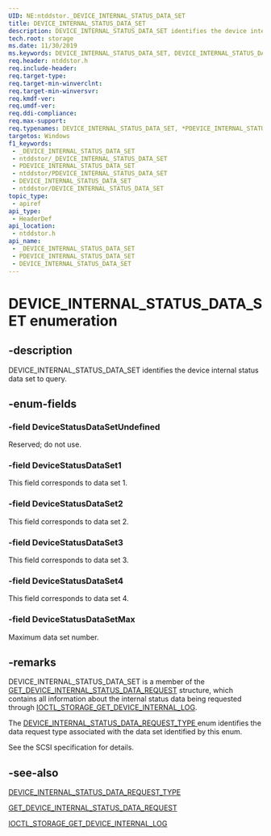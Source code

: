 ```yaml
---
UID: NE:ntddstor._DEVICE_INTERNAL_STATUS_DATA_SET
title: DEVICE_INTERNAL_STATUS_DATA_SET
description: DEVICE_INTERNAL_STATUS_DATA_SET identifies the device internal status data set to query.
tech.root: storage
ms.date: 11/30/2019
ms.keywords: DEVICE_INTERNAL_STATUS_DATA_SET, DEVICE_INTERNAL_STATUS_DATA_SET, *PDEVICE_INTERNAL_STATUS_DATA_SET,
req.header: ntddstor.h
req.include-header: 
req.target-type: 
req.target-min-winverclnt: 
req.target-min-winversvr: 
req.kmdf-ver: 
req.umdf-ver: 
req.ddi-compliance: 
req.max-support: 
req.typenames: DEVICE_INTERNAL_STATUS_DATA_SET, *PDEVICE_INTERNAL_STATUS_DATA_SET
targetos: Windows
f1_keywords:
 - _DEVICE_INTERNAL_STATUS_DATA_SET
 - ntddstor/_DEVICE_INTERNAL_STATUS_DATA_SET
 - PDEVICE_INTERNAL_STATUS_DATA_SET
 - ntddstor/PDEVICE_INTERNAL_STATUS_DATA_SET
 - DEVICE_INTERNAL_STATUS_DATA_SET
 - ntddstor/DEVICE_INTERNAL_STATUS_DATA_SET
topic_type:
 - apiref
api_type:
 - HeaderDef
api_location:
 - ntddstor.h
api_name:
 - _DEVICE_INTERNAL_STATUS_DATA_SET
 - PDEVICE_INTERNAL_STATUS_DATA_SET
 - DEVICE_INTERNAL_STATUS_DATA_SET
---
```


# DEVICE_INTERNAL_STATUS_DATA_SET enumeration


## -description

DEVICE_INTERNAL_STATUS_DATA_SET identifies the device internal status data set to query.

## -enum-fields

### -field DeviceStatusDataSetUndefined

Reserved; do not use.

### -field DeviceStatusDataSet1

This field corresponds to data set 1.

### -field DeviceStatusDataSet2

This field corresponds to data set 2.

### -field DeviceStatusDataSet3

This field corresponds to data set 3.

### -field DeviceStatusDataSet4

This field corresponds to data set 4.

### -field DeviceStatusDataSetMax

Maximum data set number.

## -remarks

DEVICE_INTERNAL_STATUS_DATA_SET is a member of the [GET_DEVICE_INTERNAL_STATUS_DATA_REQUEST](ns-ntddstor-get_device_internal_status_data_request.md) structure, which contains all information about the internal status data being requested through [IOCTL_STORAGE_GET_DEVICE_INTERNAL_LOG](ni-ntddstor-ioctl_storage_get_device_internal_log.md).

The [DEVICE_INTERNAL_STATUS_DATA_REQUEST_TYPE ](ne-ntddstor-device_internal_status_data_set.md) enum identifies the data request type associated with the data set identified by this enum.

See the SCSI specification for details.

## -see-also

[DEVICE_INTERNAL_STATUS_DATA_REQUEST_TYPE ](ne-ntddstor-device_internal_status_data_set.md)

[GET_DEVICE_INTERNAL_STATUS_DATA_REQUEST](ns-ntddstor-get_device_internal_status_data_request.md)

[IOCTL_STORAGE_GET_DEVICE_INTERNAL_LOG](ni-ntddstor-ioctl_storage_get_device_internal_log.md)

